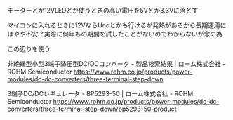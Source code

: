 モーターとか12VLEDとか使うときの高い電圧を5Vとか3.3Vに落とす

マイコンに入れるときに12VならUnoとかも行けるが発熱があるから長期運用にはやや不安？実際に何年もの期間を試したことがないのでわからないが念の為

この辺りを使う

非絶縁型小型3端子降圧型DC/DCコンバータ - 製品検索結果 | ローム株式会社 - ROHM Semiconductor 
https://www.rohm.co.jp/products/power-modules/dc-dc-converters/three-terminal-step-down

3端子DC/DCレギュレータ - BP5293-50 | ローム株式会社 - ROHM Semiconductor
https://www.rohm.co.jp/products/power-modules/dc-dc-converters/three-terminal-step-down/bp5293-50-product
